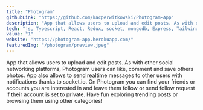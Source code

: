 ```yaml
---
title: "Photogram"
githubLink: "https://github.com/kacperwitkowski/Photogram-App"
description: "App that allows users to upload and edit posts. As with other social networking platforms, Photogram users can like, comment and save others photos, as well as send private messages to their friends. Find your friends, follow them (if theirs account is not private), and have fun exploring trending posts or searching them in the other categories!"
tech: "js, Typescript, React, Redux, socket, mongodb, Express, Tailwind"
value: "1"
website: "https://photogram-app.herokuapp.com/"
featuredImg: "/photogram/preview.jpeg"
---
```


App that allows users to upload and edit posts. As with other social networking platforms, Photogram users can like, comment and save others photos. App also allows to send realtime messages to other users with notifications thanks to socket.io. On Photogram you can find your friends or accounts you are interested in and leave them follow or send follow request if their account is set to private. Have fun exploring trending posts or browsing them using other categories!
